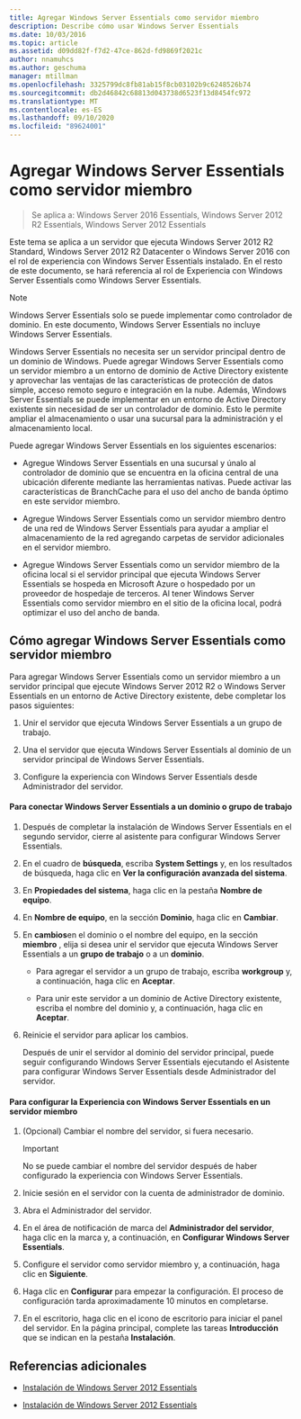 ```yaml
---
title: Agregar Windows Server Essentials como servidor miembro
description: Describe cómo usar Windows Server Essentials
ms.date: 10/03/2016
ms.topic: article
ms.assetid: d09dd82f-f7d2-47ce-862d-fd9869f2021c
author: nnamuhcs
ms.author: geschuma
manager: mtillman
ms.openlocfilehash: 3325799dc8fb81ab15f8cb03102b9c6248526b74
ms.sourcegitcommit: db2d46842c68813d043738d6523f13d8454fc972
ms.translationtype: MT
ms.contentlocale: es-ES
ms.lasthandoff: 09/10/2020
ms.locfileid: "89624001"
---
```

# <a name="add-windows-server-essentials-as-a-member-server"></a>Agregar Windows Server Essentials como servidor miembro

>Se aplica a: Windows Server 2016 Essentials, Windows Server 2012 R2 Essentials, Windows Server 2012 Essentials

Este tema se aplica a un servidor que ejecuta Windows Server 2012 R2 Standard, Windows Server 2012 R2 Datacenter o Windows Server 2016 con el rol de experiencia con Windows Server Essentials instalado. En el resto de este documento, se hará referencia al rol de Experiencia con Windows Server Essentials como Windows Server Essentials.

> [!NOTE]
>   Windows Server Essentials solo se puede implementar como controlador de dominio. En este documento, Windows Server Essentials no incluye Windows Server Essentials.

 Windows Server Essentials no necesita ser un servidor principal dentro de un dominio de Windows. Puede agregar Windows Server Essentials como un servidor miembro a un entorno de dominio de Active Directory existente y aprovechar las ventajas de las características de protección de datos simple, acceso remoto seguro e integración en la nube. Además, Windows Server Essentials se puede implementar en un entorno de Active Directory existente sin necesidad de ser un controlador de dominio. Esto le permite ampliar el almacenamiento o usar una sucursal para la administración y el almacenamiento local.

 Puede agregar Windows Server Essentials en los siguientes escenarios:

-   Agregue Windows Server Essentials en una sucursal y únalo al controlador de dominio que se encuentra en la oficina central de una ubicación diferente mediante las herramientas nativas. Puede activar las características de BranchCache para el uso del ancho de banda óptimo en este servidor miembro.

-   Agregue Windows Server Essentials como un servidor miembro dentro de una red de Windows Server Essentials para ayudar a ampliar el almacenamiento de la red agregando carpetas de servidor adicionales en el servidor miembro.

-   Agregue Windows Server Essentials como un servidor miembro de la oficina local si el servidor principal que ejecuta Windows Server Essentials se hospeda en Microsoft Azure o hospedado por un proveedor de hospedaje de terceros. Al tener Windows Server Essentials como servidor miembro en el sitio de la oficina local, podrá optimizar el uso del ancho de banda.

## <a name="adding-windows-server-essentials-as-a-member-server"></a>Cómo agregar Windows Server Essentials como servidor miembro
 Para agregar Windows Server Essentials como un servidor miembro a un servidor principal que ejecute Windows Server 2012 R2 o Windows Server Essentials en un entorno de Active Directory existente, debe completar los pasos siguientes:

1.  Unir el servidor que ejecuta Windows Server Essentials a un grupo de trabajo.

2.  Una el servidor que ejecuta Windows Server Essentials al dominio de un servidor principal de Windows Server Essentials.

3.  Configure la experiencia con Windows Server Essentials desde Administrador del servidor.

#### <a name="to-join-windows-server-essentials-to-a-workgroup-or-domain"></a>Para conectar Windows Server Essentials a un dominio o grupo de trabajo

1. Después de completar la instalación de Windows Server Essentials en el segundo servidor, cierre al asistente para configurar Windows Server Essentials.

2. En el cuadro de **búsqueda**, escriba **System Settings** y, en los resultados de búsqueda, haga clic en **Ver la configuración avanzada del sistema**.

3. En **Propiedades del sistema**, haga clic en la pestaña **Nombre de equipo**.

4. En **Nombre de equipo**, en la sección **Dominio**, haga clic en **Cambiar**.

5. En **cambios**en el dominio o el nombre del equipo, en la sección **miembro** , elija si desea unir el servidor que ejecuta Windows Server Essentials a un **grupo de trabajo** o a un **dominio**.

   -   Para agregar el servidor a un grupo de trabajo, escriba **workgroup** y, a continuación, haga clic en **Aceptar**.

   -   Para unir este servidor a un dominio de Active Directory existente, escriba el nombre del dominio y, a continuación, haga clic en **Aceptar**.

6. Reinicie el servidor para aplicar los cambios.

   Después de unir el servidor al dominio del servidor principal, puede seguir configurando Windows Server Essentials ejecutando el Asistente para configurar Windows Server Essentials desde Administrador del servidor.

#### <a name="to-configure-windows-server-essentials-experience-on-a-member-server"></a>Para configurar la Experiencia con Windows Server Essentials en un servidor miembro

1.  (Opcional) Cambiar el nombre del servidor, si fuera necesario.

    > [!IMPORTANT]
    >  No se puede cambiar el nombre del servidor después de haber configurado la experiencia con Windows Server Essentials.

2.  Inicie sesión en el servidor con la cuenta de administrador de dominio.

3.  Abra el Administrador del servidor.

4.  En el área de notificación de marca del **Administrador del servidor**, haga clic en la marca y, a continuación, en **Configurar Windows Server Essentials**.

5.  Configure el servidor como servidor miembro y, a continuación, haga clic en **Siguiente**.

6.  Haga clic en **Configurar** para empezar la configuración. El proceso de configuración tarda aproximadamente 10 minutos en completarse.

7.  En el escritorio, haga clic en el icono de escritorio para iniciar el panel del servidor. En la página principal, complete las tareas **Introducción** que se indican en la pestaña **Instalación**.

## <a name="additional-references"></a>Referencias adicionales


-   [Instalación de Windows Server 2012 Essentials](Install-Windows-Server-Essentials.md)

-   [Instalación de Windows Server 2012 Essentials](../install/Install-Windows-Server-Essentials.md)

